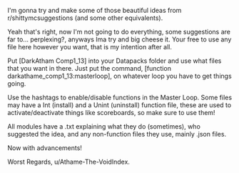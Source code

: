 I'm gonna try and make some of those beautiful ideas from r/shittymcsuggestions (and some other equivalents).

Yeah that's right, now I'm not going to do everything, some suggestions are far to... perplexing?, anyways Ima try and big cheese it.
Your free to use any file here however you want, that is my intention after all.

Put [DarkAtham Comp1_13] into your Datapacks folder and use what files that you want in there.
Just put the command, [function darkathame_comp1_13:masterloop], on whatever loop you have to get things going.

Use the hashtags to enable/disable functions in the Master Loop.
Some files may have a Int (install) and a Unint (uninstall) function file, these are used to activate/deactivate things like scoreboards, so make sure to use them!

All modules have a .txt explaining what they do (sometimes), who suggested the idea, and any non-function files they use, mainly .json files.

Now with advancements!

Worst Regards,
u/Athame-The-VoidIndex.

